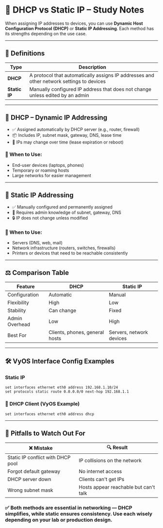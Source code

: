 # 🧭 DHCP vs Static IP – Study Notes

When assigning IP addresses to devices, you can use **Dynamic Host Configuration Protocol (DHCP)** or **Static IP Addressing**. Each method has its strengths depending on the use case.

---

## 🧠 Definitions

| Type | Description |
|------|-------------|
| **DHCP** | A protocol that automatically assigns IP addresses and other network settings to devices |
| **Static IP** | Manually configured IP address that does not change unless edited by an admin |

---

## 🔄 DHCP – Dynamic IP Addressing

- ✅ Assigned automatically by DHCP server (e.g., router, firewall)
- 📦 Includes IP, subnet mask, gateway, DNS, lease time
- 🔄 IPs may change over time (lease expiration or reboot)

### 📌 When to Use:
- End-user devices (laptops, phones)
- Temporary or roaming hosts
- Large networks for easier management

---

## 📍 Static IP Addressing

- ✅ Manually configured and permanently assigned
- 🧭 Requires admin knowledge of subnet, gateway, DNS
- 🔒 IP does not change unless modified

### 📌 When to Use:
- Servers (DNS, web, mail)
- Network infrastructure (routers, switches, firewalls)
- Printers or devices that need to be reachable consistently

---

## ⚖️ Comparison Table

| Feature | DHCP | Static IP |
|---------|------|-----------|
| Configuration | Automatic | Manual |
| Flexibility | High | Low |
| Stability | Can change | Fixed |
| Admin Overhead | Low | High |
| Best For | Clients, phones, general hosts | Servers, network devices |

---

## 🛠️ VyOS Interface Config Examples

### Static IP
```
set interfaces ethernet eth0 address 192.168.1.10/24
set protocols static route 0.0.0.0/0 next-hop 192.168.1.1
```

### 🧪 DHCP Client (VyOS Example)
```
set interfaces ethernet eth0 address dhcp
```

---

## 🚧 Pitfalls to Watch Out For

| ❌ Mistake                          | 🔍 Result                                         |
|------------------------------------|--------------------------------------------------|
| Static IP conflict with DHCP pool  | IP collisions on the network                     |
| Forgot default gateway             | No internet access                               |
| DHCP server down                   | Clients can't get IPs                            |
| Wrong subnet mask                  | Hosts appear reachable but can't talk            |


### ✅ Both methods are essential in networking — DHCP simplifies, while static ensures consistency. Use each wisely depending on your lab or production design.






